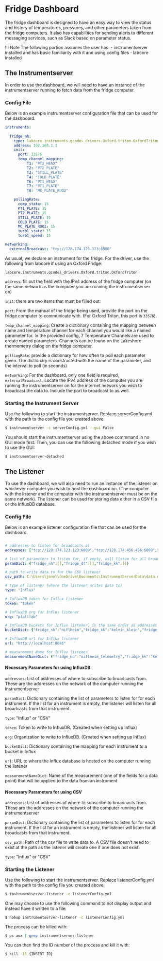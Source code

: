 # Fridge Dashboard


The fridge dashboard is designed to have an easy way to view the status and history of temperatures, pressures, and other parameters taken from the fridge computers. It also has capabilities for sending alerts to different messaging services, such as Slack based on parameter status.

!!! Note
    The following portion assumes the user has:
    - instrumentserver installed and has basic familiarity with it and using config files
    - labcore installed


## The Instrumentserver

In order to use the dashboard, we will need to have an instance of the instrumentserver running to fetch data from the fridge computer. 

### Config File

Below is an example instrumentserver configuration file that can be used for the dashboard.


```yaml
instruments:
  
  fridge_nh:
    type: labcore.instruments.qcodes_drivers.Oxford.triton.OxfordTriton
    address: 192.168.1.1
    init: 
      port: 33576
      temp_channel_mapping:
          T1: "PT2_HEAD"
          T2: "PT2_PLATE"
          T3: "STILL_PLATE"
          T4: "COLD_PLATE"
          T6: "PT1_HEAD"
          T7: "PT1_PLATE"
          T8: "MC_PLATE_RUO2"

    pollingRate:
      comp_state: 15
      PT1_PLATE: 15
      PT2_PLATE: 15
      STILL_PLATE: 15
      COLD_PLATE: 15
      MC_PLATE_RUO2: 15
      turb1_state: 15
      turb1_speed: 15

networking:
  externalBroadcast: "tcp://128.174.123.123:6000"
```


As usual, we declare an instrument for the fridge. For the driver, use the following from labcore if using an Oxford Fridge:

```
labcore.instruments.qcodes_drivers.Oxford.triton.OxfordTriton
```

`address`: fill out the field with the IPv4 address of the fridge computer (on the same network as the computer you are running the instrumentserver on)

`init`: there are two items that must be filled out:

`port`: From the manual of the fridge being used, provide the port on the fridge computer to communicate with. (For Oxford Triton, this port is `33576`). 

`temp_channel_mapping`: Create a dictionary containing the mapping between name and temperature channel for each channel you would like a named parameter for. In the provided config, 7 Temperature Channels are used to create named parameters. Channels can be found on the Lakeshore thermometry dialog on the fridge computer.

`pollingRate`: provide a dictionary for how often to poll each parameter given. The dictionary is constructed with the name of the parameter, and the interval to poll (in seconds)

`networking`: For the dashboard, only one field is required, `externalBroadcast`. Locate the IPv4 address of the computer you are running the instrumentserver on for the internet network you wish to broadcast the data to. Include the port to broadcast to as well.


### Starting the Instrument Server


Use the following to start the instrumentserver. Replace serverConfig.yml with the path to the config file you created above.

```bash
$ instrumentserver -c serverConfig.yml --gui False
```

You should start the instrumentserver using the above commmand in no GUI mode first. Then, you can use the following detached mode if you wish to use the GUI:

```bash
$ instrumentserver-detached
```

## The Listener

To use the dashboard, we will also need to run an instance of the listener on whichever computer you wish to host the dashboard on. (The computer with the listener and the computer with the instrumentserver must be on the same network). The listener can be used for storing data either in a CSV file or the InfluxDB database.

### Config File

Below is an example listener configuration file that can be used for the dashboard.

```yaml

# addresses to listen for broadcasts at
addresses: ["tcp://128.174.123.123:6000","tcp://128.174.456.456:6000","tcp://128.174.789.789:6000"]

# list of parameters to listen for, if empty, will listen for all broadcasts
paramDict: {"fridge_nh":[],"fridge_dt":[],"fridge_kk":[]}

# path to write data to for the CSV listener
csv_path: C:\Users\jmnol\OneDrive\Documents\InstrumentServerData\data.csv

# type of listener (where the listener writes data to)
type: "Influx"

# InfluxDB token for Influx listener
token: "token"

# InfluxDB org for Influx listener
org: "pfafflab"

# InfluxDB buckets for Influx listener, in the same order as addresses
bucketDict: {"fridge_nh":"niflheim","fridge_kk":"kelvin_klein","fridge_dt":"demeter"}

# InfluxDB url for Influx listener
url: "http://localhost:8086"

# measurement Name for Influx listener
measurementNameDict: {"fridge_nh":"niflheim_telemetry","fridge_kk":"kelvin_klein_telemetry","fridge_dt":"demeter_telemetry"}
```

#### Necessary Parameters for using InfluxDB

`addresses`: List of addresses of where to subscribe to broadcasts from. These are the addresses on the network of the computer running the instrumentserver

`paramDict`: Dictionary containing the list of parameters to listen for for each instrument. If the list for an instrument is empty, the listener will listen for all broadcasts from that instrument.

`type`: "Influx" or "CSV"

`token`: Token to write to InfluxDB. (Created when setting up Influx)

`org`: Organization to write to InfluxDB. (Created when setting up Influx)

`bucketDict`: Dictionary containing the mapping for each instrument to a bucket in Influx

`url`: URL to where the Influx database is hosted on the computer running the listener

`measurementNameDict`: Name of the measurement (one of the fields for a data point) that will be applied to the data from an instrument

#### Necessary Parameters for using CSV

`addresses`: List of addresses of where to subscribe to broadcasts from. These are the addresses on the network of the computer running the instrumentserver

`paramDict`: Dictionary containing the list of parameters to listen for for each instrument. If the list for an instrument is empty, the listener will listen for all broadcasts from that instrument.

`csv_path`: Path of the csv file to write data to. A CSV file doesn't need to exist at the path as the listener will create one if one does not exist.

`type`: "Influx" or "CSV"

### Starting the Listener

Use the following to start the instrumentserver. Replace listenerConfig.yml with the path to the config file you created above.

```bash
$ instrumentserver-listener -c listenerConfig.yml
```

One may choose to use the following command to not display output and instead have it written to a file:

```bash
$ nohup instrumentserver-listener -c listenerConfig.yml
```

The process can be killed with:

```bash
$ ps aux | grep instrumentserver-listener
```

You can then find the ID number of the process and kill it with:

```bash
$ kill -15 {INSERT ID}
```
